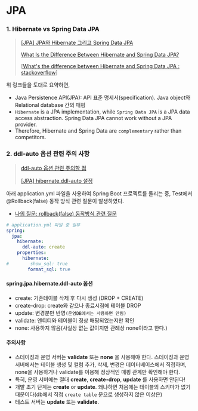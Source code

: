 # JPA





### 1. Hibernate vs Spring Data JPA

> [[JPA] JPA와 Hibernate 그리고 Spring Data JPA](https://dev-coco.tistory.com/74)
>
> [What Is the Difference Between Hibernate and Spring Data JPA?](https://dzone.com/articles/what-is-the-difference-between-hibernate-and-sprin-1)
>
> [[What's the difference between Hibernate and Spring Data JPA : stackoverflow](https://stackoverflow.com/questions/23862994/whats-the-difference-between-hibernate-and-spring-data-jpa)]

위 링크들을 토대로 요약하면, 

* Java Persistence API(JPA): API 표준 명세서(specification). Java object와 Relational database 간의 매핑
* `Hibernate` is a JPA implementation, while `Spring Data JPA` is a JPA data access abstraction. Spring Data JPA cannot work without a JPA provider.
* Therefore, Hibernate and Spring Data are `complementary` rather than competitors.





### 2. ddl-auto 옵션 관련 주의 사항

> [ddl-auto 옵션 관련 주의할 점](https://smpark1020.tistory.com/140)
>
> [[JPA] hibernate.ddl-auto 설정](https://giron.tistory.com/128)



아래 application.yml 파일을 사용하여 Spring Boot 프로젝트를 돌리는 중, Test에서 @Rollback(false) 동작 방식 관련 질문이 발생하였다. 

* [나의 질문: rollback(false) 동작방식 관련 질문](https://www.inflearn.com/questions/848582/rollback-false-%EB%8F%99%EC%9E%91%EB%B0%A9%EC%8B%9D-%EA%B4%80%EB%A0%A8-%EC%A7%88%EB%AC%B8)

```yaml
# application.yml 파일 중 일부
spring:
  jpa:
    hibernate:
      ddl-auto: create
    properties:
      hibernate:
#        show_sql: true
        format_sql: true
```



#### spring.jpa.hibernate.ddl-auto 옵션

- create: 기존테이블 삭제 후 다시 생성 (DROP + CREATE)
- create-drop: create와 같으나 종료시점에 테이블 DROP
- update: 변경분만 반영`(운영DB에서는 사용하면 안됨)`
- validate: 엔티티와 테이블이 정상 매핑되었는지만 확인
- none: 사용하지 않음(사실상 없는 값이지만 관례상 none이라고 한다.)



#### 주의사항

* 스테이징과 운영 서버는 **validate** 또는 **none** 을 사용해야 한다. 스테이징과 운영 서버에서는 테이블 생성 및 컬럼 추가, 삭제, 변경은 데이터베이스에서 직접하며, none을 사용하거나 validate를 이용해 정상적인 매핑 관계만 확인해야 한다.
* 특히, 운영 서버에는 절대 **create**, **create-drop**, **update** 를 사용하면 안된다!
* 개발 초기 단계는 **create** or **update**. 왜냐하면 처음에는 테이블의 스키마가 없기 때문이다(db에서 직접 `create table` 문으로 생성하지 않은 이상은)
* 테스트 서버는 **update** 또는 **validate**.